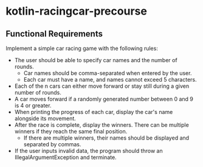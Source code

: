 # kotlin-racingcar-precourse
## Functional Requirements
Implement a simple car racing game with the following rules:

* The user should be able to specify car names and the number of rounds.
    * Car names should be comma-separated when entered by the user.
    * Each car must have a name, and names cannot exceed 5 characters.
* Each of the n cars can either move forward or stay still during a given number of rounds.
* A car moves forward if a randomly generated number between 0 and 9 is 4 or greater.
* When printing the progress of each car, display the car's name alongside its movement.
* After the race is complete, display the winners. There can be multiple winners if they reach the same final position.
  * If there are multiple winners, their names should be displayed and separated by commas.
* If the user inputs invalid data, the program should throw an IllegalArgumentException and terminate.